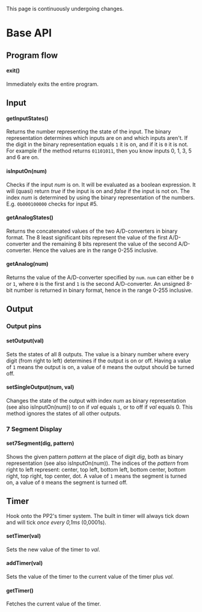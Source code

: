 This page is continuously undergoing changes.

# Base API

## Program flow

#### exit()
Immediately exits the entire program.

## Input

#### getInputStates()
Returns the number representing the state of the input. The binary representation determines which inputs are on and which inputs aren't. If the digit in the binary representation equals `1` it is on, and if it is `0` it is not. For example if the method returns `01101011`, then you know inputs 0, 1, 3, 5 and 6 are on.

#### isInputOn(num)
Checks if the input *num* is on. It will be evaluated as a boolean expression. It will (quasi) return *true* if the input is on and *false* if the input is not on. The index *num* is determined by using the binary representation of the numbers. E.g. `0b000100000` checks for input #5.

#### getAnalogStates()
Returns the concatenated values of the two A/D-converters in binary format. The 8 least significant bits represent the value of the first A/D-converter and the remaining 8 bits represent the value of the second A/D-converter. Hence the values are in the range 0-255 inclusive.

#### getAnalog(num)
Returns the value of the A/D-converter specified by `num`. `num` can either be `0` or `1`, where `0` is the first and `1` is the second A/D-converter. An unsigned 8-bit number is returned in binary format, hence in the range 0-255 inclusive.

## Output

### Output pins

#### setOutput(val)
Sets the states of all 8 outputs. The value is a binary number where every digit (from right to left) determines if the output is on or off. Having a value of `1` means the output is on, a value of `0` means the output should be turned off.

#### setSingleOutput(num, val)
Changes the state of the output with index *num* as binary representation (see also isInputOn(num)) to on if *val* equals `1`, or to off if *val* equals 0. This method ignores the states of all other outputs.

### 7 Segment Display

#### set7Segment(dig, pattern)
Shows the given pattern *pattern* at the place of digit *dig*, both as binary representation (see also isInputOn(num)). The indices of the *pattern* from right to left represent: center, top left, bottom left, bottom center, bottom right, top right, top center, dot. A value of `1` means the segment is turned on, a value of `0` means the segment is turned off.

## Timer

Hook onto the PP2's timer system. The built in timer will always tick down and will tick *once every 0,1ms* (0,0001s).

#### setTimer(val)
Sets the new value of the timer to *val*.

#### addTimer(val)
Sets the value of the timer to the current value of the timer plus *val*.

#### getTimer()
Fetches the current value of the timer.
